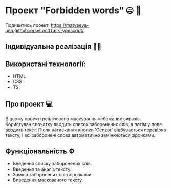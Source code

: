 # Проект "Forbidden words" 🤐 🚫

Подивитись проект: https://matveeva-ann.github.io/secondTaskTypescript/

## Індивідуальна реалізація 👩‍💼

## Використані технології:
- HTML
- CSS
- TS

## Про проект 💻

В цьому проекті реалізовано маскування небажаних виразів. Користувач спочатку вводить список заборонених слів, а потім у поле вводить текст. Після натискання кнопки 'Cenzor' відбувається перевірка тексту, і всі заборонені слова автоматично замінюються зірочками.

## Функціональність ⚙️
- Введення списку заборонених слів.
- Введення та аналіз тексту.
- Заміна заборонених слів зірочками.
- Виведення маскованого тексту.
